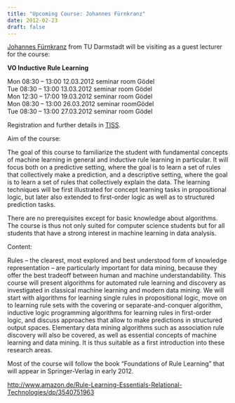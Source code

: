 ```yaml
---
title: "Upcoming Course: Johannes Fürnkranz"
date: 2012-02-23
draft: false
---
```

<p><a href="http://www.ke.tu-darmstadt.de/staff/juffi" target="_blank">Johannes Fürnkranz</a> from TU Darmstadt will be visiting as a guest lecturer for the course:</p>
<p><strong>VO Inductive Rule Learning</strong></p>
<p>Mon 08:30 – 13:00 12.03.2012 seminar room Gödel <br/>Tue 08:30 – 13:00 13.03.2012 seminar room Gödel <br/>Mon 12:30 – 17:00 19.03.2012 seminar room Gödel <br/>Mon 08:30 – 13:00 26.03.2012 seminar roomGödel <br/>Tue 08:30 – 13:00 27.03.2012 seminar room Gödel</p>
<p>Registration and further details in <a href="https://tiss.tuwien.ac.at/course/courseDetails.xhtml?courseNr=184732" target="_blank">TISS</a>.</p>
<p>Aim of the course:</p>
<p>The goal of this course to familiarize the student with fundamental concepts of machine learning in general and inductive rule learning in particular. It will focus both on a predictive setting, where the goal is to learn a set of rules that collectively make a prediction, and a descriptive setting, where the goal is to learn a set of rules that collectively explain the data. The learning techniques will be first illustrated for concept learning tasks in propositional logic, but later also extended to first-order logic as well as to structured prediction tasks.</p>
<p>There are no prerequisites except for basic knowledge about algorithms. The course is thus not only suited for computer science students but for all students that have a strong interest in machine learning in data analysis.</p>
<p>Content:</p>
<p>Rules – the clearest, most explored and best understood form of knowledge representation – are particularly important for data mining, because they offer the best tradeoff between human and machine understandability. This course will present algorithms for automated rule learning and discovery as investigated in classical machine learning and modern data mining. We will start with algorithms for learning single rules in propositional logic, move on to learning rule sets with the covering or separate-and-conquer algorithm, inductive logic programming algorithms for learning rules in first-order logic, and discuss approaches that allow to make predictions in structured output spaces. Elementary data mining algorithms such as association rule discovery will also be covered, as well as essential concepts of machine learning and data mining. It is thus suitable as a first introduction into these research areas.</p>
<p>Most of the course will follow the book “Foundations of Rule Learning” that will appear in Springer-Verlag in early 2012.</p>
<p><a href="http://www.amazon.de/Rule-Learning-Essentials-Relational-Technologies/dp/3540751963" target="_blank">http://www.amazon.de/Rule-Learning-Essentials-Relational-Technologies/dp/3540751963</a></p>
<div class="fix"><!----></div>

